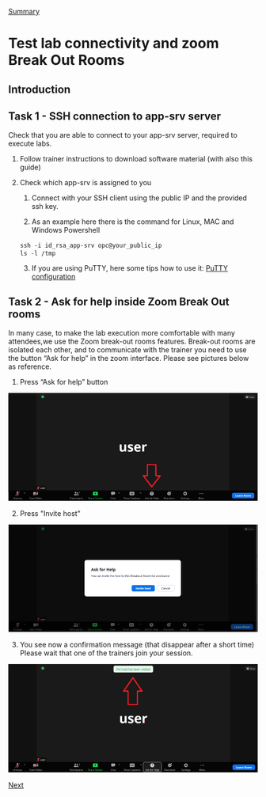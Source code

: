 [Summary](./index.md)

# Test lab connectivity and zoom Break Out Rooms

## Introduction

## Task 1 - SSH connection to app-srv server
Check that you are able to connect to your app-srv server, required to execute labs. 

1.	Follow trainer instructions to download software material (with also this guide)

2.	Check which app-srv is assigned to you

    1.	Connect with your SSH client using the public IP and the provided ssh key.

    2.	As an example here there is the command for Linux, MAC and Windows Powershell

    ```shell
    ssh -i id_rsa_app-srv opc@your_public_ip
    ls -l /tmp
    ```

    3.	If you are using PuTTY, here some tips how to use it: [PuTTY configuration](./putty_instructions.md)

## Task 2 - Ask for help inside Zoom Break Out rooms

In many case, to make the lab execution more comfortable with many attendees,we use the Zoom break-out rooms features.
Break-out rooms are isolated each other, and to communicate with the trainer you need to use the button “Ask for help” in the zoom interface.
Please see pictures below as reference.

1. Press “Ask for help” button

![Ask for help button](../images/zoom-ask_for_help_button.png)

2. Press "Invite host"

![Invite host confirmation](../images/zoom-ask_for_help_confirm.png)

3. You see now a confirmation message (that disappear after a short time)
Please wait that one of the trainers join your session.

![Ask for help request sent](../images/zoom-ask_for_help_sent.png)
    
[Next](./mysql_architecture_and_installation.md)
